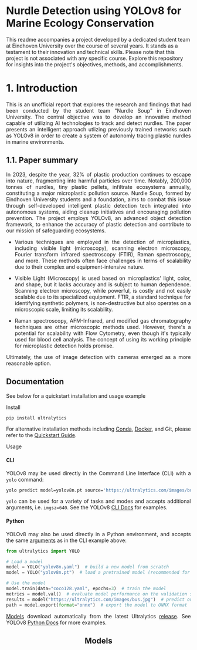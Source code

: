 # Nurdle Detection using YOLOv8 for Marine Ecology Conservation

This readme accompanies a project developed by a dedicated student team at Eindhoven University over the course of several years. It stands as a testament to their innovation and technical skills. Please note that this project is not associated with any specific course. Explore this repository for insights into the project's objectives, methods, and accomplishments.

# 1. Introduction

<div style="text-align: justify"> 
This is an unofficial report that explores the research and findings that had been conducted by the student team "Nurdle Soup" in Eindhoven University. The central objective was to develop an innovative method capable of utilizing AI technologies to track and detect nurdles. The paper presents an intelligent approach utlizing previously trained networks such as YOLOv8 in order to create a system of autonomly tracing plastic nurdles in marine environments. 
</div>

## 1.1. Paper summary

<div style="text-align: justify"> 
In 2023, despite the year, 32% of plastic production continues to escape into nature, fragmenting into harmful particles over time. Notably, 200,000 tonnes of nurdles, tiny plastic pellets, infiltrate ecosystems annually, constituting a major microplastic pollution source. Nurdle Soup, formed by Eindhoven University students and a foundation, aims to combat this issue through self-developed intelligent plastic detection tech integrated into autonomous systems, aiding cleanup initiatives and encouraging pollution prevention. The project employs YOLOv8, an advanced object detection framework, to enhance the accuracy of plastic detection and contribute to our mission of safeguarding ecosystems.


* Various techniques are employed in the detection of microplastics, including visible light (microscopy), scanning electron microscopy, Fourier transform infrared spectroscopy (FTIR), Raman spectroscopy, and more. These methods often face challenges in terms of scalability due to their complex and equipment-intensive nature.

* Visible Light (Microscopy) is used based on microplastics' light, color, and shape, but it lacks accuracy and is subject to human dependence. Scanning electron microscopy, while powerful, is costly and not easily scalable due to its specialized equipment. FTIR, a standard technique for identifying synthetic polymers, is non-destructive but also operates on a microscopic scale, limiting its scalability.

* Raman spectroscopy, AFM-Infrared, and modified gas chromatography techniques are other microscopic methods used. However, there's a potential for scalability with Flow Cytometry, even though it's typically used for blood cell analysis. The concept of using its working principle for microplastic detection holds promise.

Ultimately, the use of image detection with cameras emerged as a more reasonable option.

## Documentation

See below for a quickstart installation and usage example

<summary>Install


```bash
pip install ultralytics
```
</summary>

For alternative installation methods including [Conda](https://anaconda.org/conda-forge/ultralytics), [Docker](https://hub.docker.com/r/ultralytics/ultralytics), and Git, please refer to the [Quickstart Guide](https://docs.ultralytics.com/quickstart).

<summary>Usage</summary>

#### CLI

YOLOv8 may be used directly in the Command Line Interface (CLI) with a `yolo` command:

```bash
yolo predict model=yolov8n.pt source='https://ultralytics.com/images/bus.jpg'
```

`yolo` can be used for a variety of tasks and modes and accepts additional arguments, i.e. `imgsz=640`. See the YOLOv8 [CLI Docs](https://docs.ultralytics.com/usage/cli) for examples.

#### Python

YOLOv8 may also be used directly in a Python environment, and accepts the same [arguments](https://docs.ultralytics.com/usage/cfg/) as in the CLI example above:

```python
from ultralytics import YOLO

# Load a model
model = YOLO("yolov8n.yaml")  # build a new model from scratch
model = YOLO("yolov8n.pt")  # load a pretrained model (recommended for training)

# Use the model
model.train(data="coco128.yaml", epochs=3)  # train the model
metrics = model.val()  # evaluate model performance on the validation set
results = model("https://ultralytics.com/images/bus.jpg")  # predict on an image
path = model.export(format="onnx")  # export the model to ONNX format
```

[Models](https://github.com/ultralytics/ultralytics/tree/main/ultralytics/cfg/models) download automatically from the latest Ultralytics [release](https://github.com/ultralytics/assets/releases). See YOLOv8 [Python Docs](https://docs.ultralytics.com/usage/python) for more examples.

</details>

## <div align="center">Models</div>


